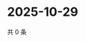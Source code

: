 # 2025-10-29

共 0 条

<!-- BEGIN ZHIHUQUESTIONS -->
<!-- 最后更新时间 Wed Oct 29 2025 01:11:27 GMT+0800 (China Standard Time) -->

<!-- END ZHIHUQUESTIONS -->
